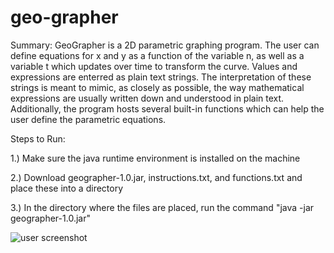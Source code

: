 # geo-grapher
Summary: GeoGrapher is a 2D parametric graphing program. The user can define equations for x and y as a function of the variable n, as well as a variable t which updates over time to transform the curve. Values and expressions are enterred as plain text strings. The interpretation of these strings is meant to mimic, as closely as possible, the way mathematical expressions are usually written down and understood in plain text. Additionally,  the program hosts several built-in functions which can help the user define the parametric equations.

Steps to Run:

1.) Make sure the java runtime environment is installed on the machine

2.) Download geographer-1.0.jar, instructions.txt, and functions.txt and place these into a directory

3.) In the directory where the files are placed, run the command "java -jar geographer-1.0.jar"

![user screenshot](https://github.com/erziebart/geo-grapher/screenshot.png)
